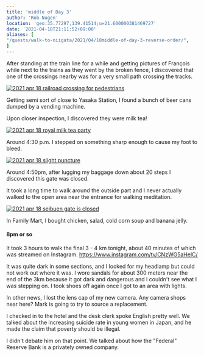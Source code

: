 ```yaml
---
title: 'middle of Day 3'
author: 'Rob Nugen'
location: 'geo:35.77297,139.41514;u=21.600000381469727'
date: '2021-04-18T21:11:52+09:00'
aliases: [
"/quests/walk-to-niigata/2021/04/18middle-of-day-3-reverse-order/",
]
---
```


After standing at the train line for a while and getting pictures of François while next to the trains as they went by the broken fence, I discovered that one of the crossings nearby was for a very small path crossing the tracks.

[![2021 apr 18 railroad crossing for pedestrians](//b.robnugen.com/quests/walk-to-niigata/2021/en_route/day-03/thumbs/2021_apr_18_railroad_crossing_for_pedestrians.jpeg)](//b.robnugen.com/quests/walk-to-niigata/2021/en_route/day-03/2021_apr_18_railroad_crossing_for_pedestrians.jpeg)   


Getting semi sort of close to Yasaka Station, I found a bunch of beer cans dumped by a vending machine.

Upon closer inspection, I discovered they were milk tea!

[![2021 apr 18 royal milk tea party](//b.robnugen.com/quests/walk-to-niigata/2021/en_route/day-03/thumbs/2021_apr_18_royal_milk_tea_party.jpeg)](//b.robnugen.com/quests/walk-to-niigata/2021/en_route/day-03/2021_apr_18_royal_milk_tea_party.jpeg)



Around 4:30 p.m. I stepped on something sharp enough to cause my foot to bleed.

[![2021 apr 18 slight puncture](//b.robnugen.com/quests/walk-to-niigata/2021/en_route/day-03/thumbs/2021_apr_18_slight_puncture.jpeg)](//b.robnugen.com/quests/walk-to-niigata/2021/en_route/day-03/2021_apr_18_slight_puncture.jpeg)

Around 4:50pm, after lugging my baggage down about 20 steps I discovered
this gate was closed.  

It took a long time to walk around the outside part and I never actually
walked to the open area near the entrance for walking meditation.

[![2021 apr 18 seibuen gate is closed](//b.robnugen.com/quests/walk-to-niigata/2021/en_route/day-03/thumbs/2021_apr_18_seibuen_gate_is_closed.jpeg)](//b.robnugen.com/quests/walk-to-niigata/2021/en_route/day-03/2021_apr_18_seibuen_gate_is_closed.jpeg)

In Family Mart, I bought chicken, salad, cold corn soup and banana jelly.

#### 8pm or so

It took 3 hours to walk the final 3 - 4 km tonight, about 40 minutes of which was streamed on Instagram.  https://www.instagram.com/tv/CNzWG5aHelC/

It was quite dark in some sections, and I looked for my headlamp but
could not work out where it was. I wore sandals for about 300 meters
near the end of the 3km because it got dark and dangerous and I couldn't see
what I was stepping on.  I took shoes off again once I got to an area with lights.

In other news, I lost the lens cap of my new camera.  Any camera shops near here?
Mark is going to try to source a replacement.

I checked in to the hotel and the desk clerk spoke English pretty well.
We talked about the increasing suicide rate in young women in Japan,
and he made the claim that poverty should be illegal.

I didn't debate him on that point.  We talked about how the
"Federal" Reserve Bank is a privately owned company.
